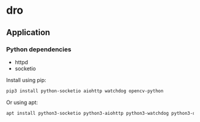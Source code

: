 # dro

## Application

### Python dependencies

* httpd
* socketio

Install using pip:

```sh
pip3 install python-socketio aiohttp watchdog opencv-python
```

Or using apt:

```sh
apt install python3-socketio python3-aiohttp python3-watchdog python3-opencv
```
